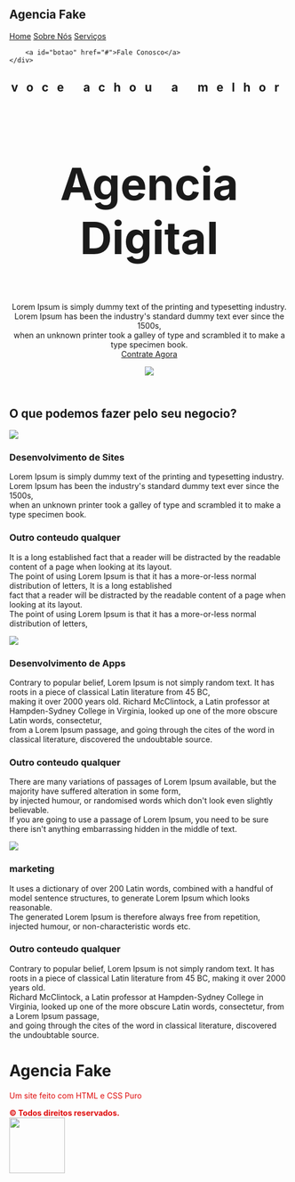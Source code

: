 <!DOCTYPE html>
<html lang="pt-br">
<head>
    <meta charset="UTF-8">
    <meta http-equiv="X-UA-Compatible" content="IE=edge">
    <meta name="viewport" content="width=device-width, initial-scale=1.0">
    <meta name="description" content="Um site de exemplo do modulo de CSS">
    <meta name="keywords" content="Agencia Digital, CSS, HTML">
    <link rel="stylesheet" href="css/estilo.css">
    <link rel="stylesheet" href="css/responsivo.css">
    <title>Agencia Fake</title>
</head>
<body>
    <nav class="navbar">
        <div class="logo">
            <h1>Agencia Fake</h1>
        </div>
    <div class="menu">
        <a href="#">Home</a>
        <a href="#">Sobre Nós</a>
        <a href="#">Serviços</a>

        <a id="botao" href="#">Fale Conosco</a>
    </div>
</nav>
<header class="header">
    <div class="headline">
        <h2 style="letter-spacing: 15px;">voce achou a melhor</h2>
        <h2 style="font-size: 80px;">Agencia Digital</h2>
        <p>Lorem Ipsum is simply dummy text of the printing and typesetting industry.<br> 
        Lorem Ipsum has been the industry's standard dummy text ever since the 1500s,<br> 
        when an unknown printer took a galley of type and scrambled it to make a type specimen book. <br>
        <a href="#" class="contact-btn">Contrate Agora</a>
    </div>
    <div class="img-headline">
        <img style="max-width:90%;" src="img/hero_right.png">
    </div>
</header>
<section>
    <h2>O que podemos fazer pelo seu negocio?</h2>
    <div class="serviços">
    <div class="card">
    <img src="img/pc.png">
    <div class="card-text">
        <h3>Desenvolvimento de Sites</h3>
        <p>
            Lorem Ipsum is simply dummy text of the printing and typesetting industry.<br> 
        Lorem Ipsum has been the industry's standard dummy text ever since the 1500s,<br> 
        when an unknown printer took a galley of type and scrambled it to make a type specimen book. 
        </p>
    </div>
    <div class="texto-oculto">
        <h3>Outro conteudo qualquer</h3>
        <p>
            It is a long established fact that a reader will be distracted by the readable content of a page when looking at its layout. <br> 
            The point of using Lorem Ipsum is that it has a more-or-less normal distribution of letters, It is a long established <br> 
            fact that a reader will be distracted by the readable content of a page when looking at its layout. <br> 
            The point of using Lorem Ipsum is that it has a more-or-less normal distribution of letters,
        </p>
    </div>
</div>
<div class="card">
    <img src="img/smartphone.png">
    <div class="card-text">
        <h3>Desenvolvimento de Apps</h3>
        <p>
            Contrary to popular belief, Lorem Ipsum is not simply random text. It has roots in a piece of classical Latin literature from 45 BC, <br>making it over 2000 years old.
            Richard McClintock, a Latin professor at Hampden-Sydney College in Virginia, looked up one of the more obscure Latin words, consectetur, <br>from a Lorem Ipsum passage, and going through the cites of the word in classical literature, discovered the undoubtable source.
        </p>
    </div>
    <div class="texto-ocult">
        <h3>Outro conteudo qualquer</h3>
        <p>
            There are many variations of passages of Lorem Ipsum available, but the majority have suffered alteration in some form, <br> 
            by injected humour, or randomised words which don't look even slightly believable. <br> 
            If you are going to use a passage of Lorem Ipsum, you need to be sure there isn't anything embarrassing hidden in the middle of text.
        </p>
    </div>
    </div>
    <div class="card">
        <img src="img/marketing.png">
        <div class="card-text">
            <h3>marketing</h3>
            <p>
                 It uses a dictionary of over 200 Latin words, combined with a handful of model sentence structures, to generate Lorem Ipsum which looks reasonable. <br> 
                 The generated Lorem Ipsum is therefore always free from repetition, injected humour, or non-characteristic words etc.
            </p>
        </div>
        <div class="texto-oculto">
            <h3>Outro conteudo qualquer</h3>
            <p>
                Contrary to popular belief, Lorem Ipsum is not simply random text. It has roots in a piece of classical Latin literature from 45 BC, making it over 2000 years old. <br>
                Richard McClintock, a Latin professor at Hampden-Sydney College in Virginia, looked up one of the more obscure Latin words, consectetur, from a Lorem Ipsum passage,<br>
                 and going through the cites of the word in classical literature, discovered the undoubtable source.
            </p>
        </div>
        </div>
        </div>
</section>
<footer>
    <div class="logo-rodape">
        <h1 class="agencia">Agencia Fake</h1>
        <p style="color: #df0c0c;"> Um site feito com HTML e CSS Puro</p>
    </div>
    <b style="color: #df0c0c;">&copy; Todos direitos reservados.</b>
</footer>
<a href="whats" target="_blank"> 
    <img style="width: 100px" src="img/whats.png">
</a>
</body>
</html>
